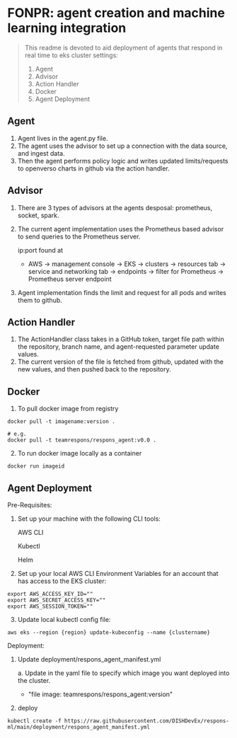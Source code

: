 # FONPR: agent creation and machine learning integration

> This readme is devoted to aid deployment of agents that respond in real time to eks cluster settings:
> 1. Agent <br/>
> 2. Advisor <br/>
> 3. Action Handler <br/>
> 4. Docker<br/>
> 5. Agent Deployment <br/>

## __Agent__
1. Agent lives in the agent.py file. 
2. The agent uses the advisor to set up a connection with the data source, and ingest data.
3. Then the agent performs policy logic and writes updated limits/requests to openverso charts in github via the action handler. 

## __Advisor__ 
1. There are 3 types of advisors at the agents desposal: prometheus, socket, spark. 
2. The current agent implementation uses the Prometheus based advisor to send queries to the Prometheus server.

    ip:port found at
    -  AWS → management console → EKS → clusters → resources tab → service and networking tab → endpoints → filter for Prometheus → Prometheus server endpoint

3. Agent implementation finds the limit and request for all pods and writes them to github. 

## __Action Handler__
1. The ActionHandler class takes in a GitHub token, target file path within the repository, branch name, and agent-requested parameter update values.
2. The current version of the file is fetched from github, updated with the new values, and then pushed back to the repository.

## __Docker__ 
1. To pull docker image from registry
```console
docker pull -t imagename:version . 

# e.g.
docker pull -t teamrespons/respons_agent:v0.0 .
```
2. To run docker image locally as a container
```console
docker run imageid
```

## __Agent Deployment__ 
Pre-Requisites:
1. Set up your machine with the following CLI tools:

    AWS CLI

    Kubectl

    Helm
    
2. Set up your local AWS CLI Environment Variables for an account that has access to the EKS cluster:
```console
export AWS_ACCESS_KEY_ID=""
export AWS_SECRET_ACCESS_KEY=""
export AWS_SESSION_TOKEN=""
```

3. Update local kubectl config file:

```console
aws eks --region {region} update-kubeconfig --name {clustername}
```
Deployment:
1. Update deployment/respons_agent_manifest.yml

    a. Update in the yaml file to specify which image you want deployed into the cluster.
     - "file image: teamrespons/respons_agent:version"
2. deploy 
```console
kubectl create -f https://raw.githubusercontent.com/DISHDevEx/respons-ml/main/deployment/respons_agent_manifest.yml
```

